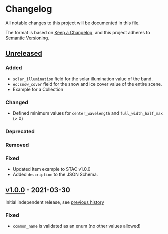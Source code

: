 # Changelog
All notable changes to this project will be documented in this file.

The format is based on [Keep a Changelog](https://keepachangelog.com/en/1.0.0/),
and this project adheres to [Semantic Versioning](https://semver.org/spec/v2.0.0.html).

## [Unreleased]

### Added

- `solar_illumination` field for the solar illumination value of the band.
- `eo:snow_cover` field for the snow and ice cover value of the entire scene.
- Example for a Collection

### Changed

- Defined minimum values for `center_wavelength` and `full_width_half_max` (> 0)

### Deprecated

### Removed

### Fixed

- Updated Item example to STAC v1.0.0
- Added `description` to the JSON Schema.

## [v1.0.0] - 2021-03-30

Initial independent release, see [previous history](https://github.com/radiantearth/stac-spec/commits/v1.0.0-rc.2/extensions/eo)

### Fixed

- `common_name` is validated as an enum (no other values allowed)

[Unreleased]: <https://github.com/stac-extensions/eo/compare/v1.0.0...HEAD>
[v1.0.0]: <https://github.com/stac-extensions/eo/tree/v1.0.0>
